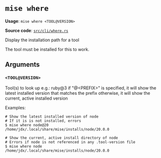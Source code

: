 # `mise where`

**Usage**: `mise where <TOOL@VERSION>`

**Source code**: [`src/cli/where.rs`](https://github.com/jdx/mise/blob/main/src/cli/where.rs)

Display the installation path for a tool

The tool must be installed for this to work.

## Arguments

### `<TOOL@VERSION>`

Tool(s) to look up
e.g.: ruby@3
if "@&lt;PREFIX>" is specified, it will show the latest installed version
that matches the prefix
otherwise, it will show the current, active installed version

Examples:

    # Show the latest installed version of node
    # If it is is not installed, errors
    $ mise where node@20
    /home/jdx/.local/share/mise/installs/node/20.0.0

    # Show the current, active install directory of node
    # Errors if node is not referenced in any .tool-version file
    $ mise where node
    /home/jdx/.local/share/mise/installs/node/20.0.0
